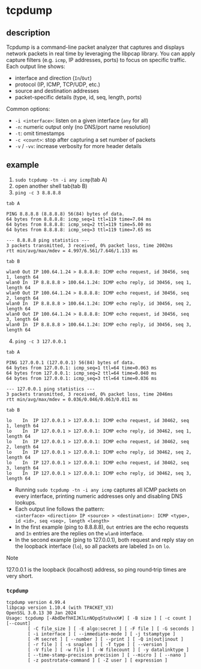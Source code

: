 # tcpdump

## description

Tcpdump is a command-line packet analyzer that captures and displays network packets in real time by leveraging the libpcap library. You can apply capture filters (e.g. `icmp`, IP addresses, ports) to focus on specific traffic. Each output line shows:
- interface and direction (`In`/`Out`)
- protocol (IP, ICMP, TCP/UDP, etc.)
- source and destination addresses
- packet-specific details (type, id, seq, length, ports)

Common options:
- `-i <interface>`: listen on a given interface (`any` for all)
- `-n`: numeric output only (no DNS/port name resolution)
- `-t`: omit timestamps
- `-c <count>`: stop after capturing a set number of packets
- `-v` / `-vv`: increase verbosity for more header details

## example
1. `sudo tcpdump -tn -i any icmp`(tab A)
2. open another shell tab(tab B)
3. `ping -c 3 8.8.8.8`

`tab A`
```
PING 8.8.8.8 (8.8.8.8) 56(84) bytes of data.
64 bytes from 8.8.8.8: icmp_seq=1 ttl=119 time=7.04 ms
64 bytes from 8.8.8.8: icmp_seq=2 ttl=119 time=5.00 ms
64 bytes from 8.8.8.8: icmp_seq=3 ttl=119 time=7.65 ms

--- 8.8.8.8 ping statistics ---
3 packets transmitted, 3 received, 0% packet loss, time 2002ms
rtt min/avg/max/mdev = 4.997/6.561/7.646/1.133 ms
```

`tab B`
```
wlan0 Out IP 100.64.1.24 > 8.8.8.8: ICMP echo request, id 30456, seq 1, length 64
wlan0 In  IP 8.8.8.8 > 100.64.1.24: ICMP echo reply, id 30456, seq 1, length 64
wlan0 Out IP 100.64.1.24 > 8.8.8.8: ICMP echo request, id 30456, seq 2, length 64
wlan0 In  IP 8.8.8.8 > 100.64.1.24: ICMP echo reply, id 30456, seq 2, length 64
wlan0 Out IP 100.64.1.24 > 8.8.8.8: ICMP echo request, id 30456, seq 3, length 64
wlan0 In  IP 8.8.8.8 > 100.64.1.24: ICMP echo reply, id 30456, seq 3, length 64
```

4. `ping -c 3 127.0.0.1`

`tab A`
```
PING 127.0.0.1 (127.0.0.1) 56(84) bytes of data.
64 bytes from 127.0.0.1: icmp_seq=1 ttl=64 time=0.063 ms
64 bytes from 127.0.0.1: icmp_seq=2 ttl=64 time=0.040 ms
64 bytes from 127.0.0.1: icmp_seq=3 ttl=64 time=0.036 ms

--- 127.0.0.1 ping statistics ---
3 packets transmitted, 3 received, 0% packet loss, time 2046ms
rtt min/avg/max/mdev = 0.036/0.046/0.063/0.011 ms
```

`tab B`
```
lo    In  IP 127.0.0.1 > 127.0.0.1: ICMP echo request, id 30462, seq 1, length 64
lo    In  IP 127.0.0.1 > 127.0.0.1: ICMP echo reply, id 30462, seq 1, length 64
lo    In  IP 127.0.0.1 > 127.0.0.1: ICMP echo request, id 30462, seq 2, length 64
lo    In  IP 127.0.0.1 > 127.0.0.1: ICMP echo reply, id 30462, seq 2, length 64
lo    In  IP 127.0.0.1 > 127.0.0.1: ICMP echo request, id 30462, seq 3, length 64
lo    In  IP 127.0.0.1 > 127.0.0.1: ICMP echo reply, id 30462, seq 3, length 64
```

- Running `sudo tcpdump -tn -i any icmp` captures all ICMP packets on every interface, printing numeric addresses only and disabling DNS lookups.
- Each output line follows the pattern:  
  `<interface> <direction> IP <source> > <destination>: ICMP <type>, id <id>, seq <seq>, length <length>`
- In the first example (ping to 8.8.8.8), `Out` entries are the echo requests and `In` entries are the replies on the `wlan0` interface.
- In the second example (ping to 127.0.0.1), both request and reply stay on the loopback interface (`lo`), so all packets are labeled `In` on `lo`.

> [!NOTE]  
> 127.0.0.1 is the loopback (localhost) address, so ping round‑trip times are very short.

### `tcpdump`
```
tcpdump version 4.99.4
libpcap version 1.10.4 (with TPACKET_V3)
OpenSSL 3.0.13 30 Jan 2024
Usage: tcpdump [-AbdDefhHIJKlLnNOpqStuUvxX#] [ -B size ] [ -c count ] [--count]
		[ -C file_size ] [ -E algo:secret ] [ -F file ] [ -G seconds ]
		[ -i interface ] [ --immediate-mode ] [ -j tstamptype ]
		[ -M secret ] [ --number ] [ --print ] [ -Q in|out|inout ]
		[ -r file ] [ -s snaplen ] [ -T type ] [ --version ]
		[ -V file ] [ -w file ] [ -W filecount ] [ -y datalinktype ]
		[ --time-stamp-precision precision ] [ --micro ] [ --nano ]
		[ -z postrotate-command ] [ -Z user ] [ expression ]
```